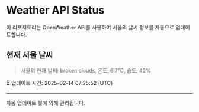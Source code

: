 
# Weather API Status

이 리포지토리는 OpenWeather API를 사용하여 서울의 날씨 정보를 자동으로 업데이트합니다.

## 현재 서울 날씨
> 서울의 현재 날씨: broken clouds, 온도: 6.7°C, 습도: 42%

⏳ 업데이트 시간: 2025-02-14 07:25:52 (UTC)

---
자동 업데이트 봇에 의해 관리됩니다.
